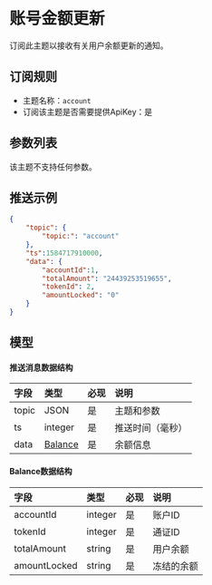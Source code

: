 # 账号金额更新

订阅此主题以接收有关用户余额更新的通知。

## 订阅规则

- 主题名称：`account`
- 订阅该主题是否需要提供ApiKey：是



## 参数列表

该主题不支持任何参数。


## 推送示例

```json
{
    "topic": {
        "topic:": "account"
    },
	"ts":1584717910000,
	"data": {
	    "accountId":1,
	    "totalAmount": "24439253519655",
	    "tokenId": 2,
	    "amountLocked": "0"
	}
}
```

## 模型

#### 推送消息数据结构

| 字段  |        类型         | 必现 |       说明       |
| :--- | :----------------- | :------ | :-------------- |
| topic |       JSON        |    是    | 主题和参数 |
|  ts   |       integer       |    是    |     推送时间（毫秒）     |
| data  | [Balance](#balance) |    是    |     余额信息     |

#### <span id= "balance">Balance数据结构</span> 

|     字段     |  类型   | 必现 |    说明    |
| :---------- | :----- | :------ | :-------- |
|  accountId   | integer |    是    |   账户ID   |
|   tokenId    | integer |    是    |   通证ID   |
| totalAmount  | string  |    是    |  用户余额  |
| amountLocked | string  |    是    | 冻结的余额 |
